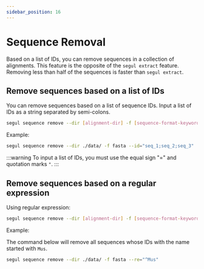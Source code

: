 ```yaml
---
sidebar_position: 16
---
```


# Sequence Removal

Based on a list of IDs, you can remove sequences in a collection of alignments. This feature is the opposite of the `segul extract` feature. Removing less than half of the sequences is faster than `segul extract`.

## Remove sequences based on a list of IDs

You can remove sequences based on a list of sequence IDs. Input a list of IDs as a string separated by semi-colons.

```Bash
segul sequence remove --dir [alignment-dir] -f [sequence-format-keyword] --id="[list-of-id]"
```

Example:

```Bash
segul sequence remove --dir ./data/ -f fasta --id="seq_1;seq_2;seq_3"
```

:::warning
To input a list of IDs, you must use the equal sign "=" and quotation marks `"`.
:::

## Remove sequences based on a regular expression

Using regular expression:

```Bash
segul sequence remove --dir [alignment-dir] -f [sequence-format-keyword] --re=["regex"]
```

Example:

The command below will remove all sequences whose IDs with the name started with `Mus`.

```Bash
segul sequence remove --dir ./data/ -f fasta --re="^Mus"
```
